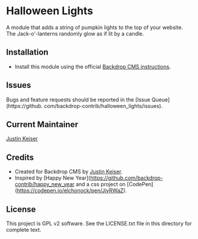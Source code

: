 # Halloween Lights

A module that adds a string of pumpkin lights to the top of your website.  The Jack-o'-lanterns randomly glow as if lit by a candle.

## Installation

- Install this module using the official [Backdrop CMS instructions](https://backdropcms.org/user-guide/modules).

## Issues

Bugs and feature requests should be reported in the [Issue Queue](https://github.
com/backdrop-contrib/halloween_lights/issues).

## Current Maintainer

[Justin Keiser](https://github.com/keiserjb)

## Credits

- Created for Backdrop CMS by [Justin Keiser](https://github.com/keiserjb).
- Inspired by [Happy New Year](https://github.com/backdrop-contrib/happy_new_year and a css project on [CodePen]
  (https://codepen.io/elchonock/pen/JjyRWaZ).

## License

This project is GPL v2 software. See the LICENSE.txt file in this directory for complete text.
